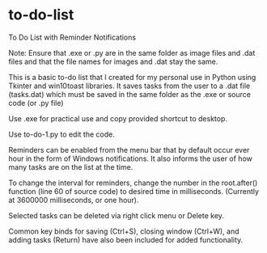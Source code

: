 # to-do-list
To Do List with Reminder Notifications

Note: Ensure that .exe or .py are in the same folder as image files and .dat files and that the file names for images and .dat stay the same.

This is a basic to-do list that I created for my personal use in Python using Tkinter and win10toast libraries. It saves tasks from the user to a .dat file (tasks.dat) which must be saved in the same folder as the .exe or source code (or .py file)

Use .exe for practical use and copy provided shortcut to desktop.

Use to-do-1.py to edit the code.

Reminders can be enabled from the menu bar that by default occur ever hour in the form of Windows notifications. It also informs the user of how many tasks are on the list at the time.

To change the interval for reminders, change the number in the root.after() function (line 60 of source code) to desired time in milliseconds. (Currently at 3600000 milliseconds, or one hour).

Selected tasks can be deleted via right click menu or Delete key.

Common key binds for saving (Ctrl+S), closing window (Ctrl+W), and adding tasks (Return) have also been included for added functionality.

